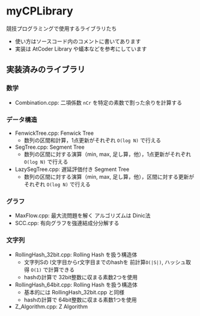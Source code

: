 # myCPLibrary
競技プログラミングで使用するライブラリたち

* 使い方はソースコード内のコメントに書いてあります
* 実装は AtCoder Library や蟻本などを参考にしています

## 実装済みのライブラリ

### 数学
* Combination.cpp: 二項係数 `nCr` を特定の素数で割った余りを計算する

### データ構造
* FenwickTree.cpp: Fenwick Tree
    * 数列の区間和計算，1点更新がそれぞれ `O(log N)` で行える
* SegTree.cpp: Segment Tree
    * 数列の区間に対する演算（min, max, 足し算，他），1点更新がそれぞれ `O(log N)` で行える
* LazySegTree.cpp: 遅延評価付き Segment Tree
    * 数列の区間に対する演算（min, max, 足し算，他），区間に対する更新がそれぞれ `O(log N)` で行える

### グラフ
* MaxFlow.cpp: 最大流問題を解く アルゴリズムは Dinic法
* SCC.cpp: 有向グラフを強連結成分分解する

### 文字列
* RollingHash_32bit.cpp: Rolling Hash を扱う構造体
    * 文字列Sの l文字目からr文字目までのhashを 前計算`O(|S|)`, ハッシュ取得 `O(1)` で計算できる
    * hashの計算で 32bit整数に収まる素数2つを使用
* RollingHash_64bit.cpp: Rolling Hash を扱う構造体
    * 基本的には RollingHash_32bit.cpp と同様
    * hashの計算で 64bit整数に収まる素数1つを使用
* Z_Algorithm.cpp: Z Algorithm